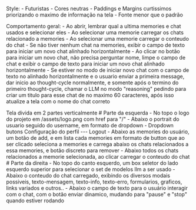 



Style:
    - Futuristas
    - Cores neutras
    - Paddings e Margins curtissimos priorizando o maximo de informação na tela
    - Fonte menor que o padrão

Comportamento geral:
    - Ao abrir, lembrar qual a ultima memories e chat usados e selecionar eles
    - Ao selecionar uma memorie carregar os chats relacionado a memories
    - Ao selecionar uma memorie carregar o conteudo do chat
    - Se não tiver nenhum chat na memories, exibir o campo de texto para iniciar um novo chat alinhado horizontalmente
    - Ao clicar no botão para iniciar um novo chat, não precisa perguntar nome, limpe o campo de chat e exibir o campo de texto para iniciar um novo chat alinhado horizontalmente
    - Se estiver no modo de iniciar novo chat com o campo de texto no alinhado horizontalmente e o usuario enviar a primeira message, dar inicio ao thought-cycle normalmente, e somente após o termino do primeiro thought-cycle, chamar o LLM no modo "reasoning" pedindo para criar um titulo para esse chat de no maximo 60 caracteres, após isso atualize a tela com o nome do chat correto


Tela divida em 2 partes verticalmente
    # Parte da esquerda
        - No topo o logo do projeto em /assets/logo.png com href para "/"
        - Abaixo o portrait do usuario seguido do username, em formato de dropdown
            - Dropdown butons
                Configuração do perfil
                ---
                Logout
        - Abaixo as memories do usuário, um botão de add, e em lista cada memories em formato de button que ao ser clicado seleciona a memories e carrega abaixo os chats relacionados a essa memories, e botão discreto para remover
        - Abaixo todos os chats relacionados a memorie selecionada, ao clicar carregar o conteudo do chat
    # Parte da direita
        - No topo do canto esquerdo, um box seletor do lado esquerdo superior para selecionar o set de modelos llm a ser usado
        - Abaixo o conteudo do chat carregado, exibindo os diversos modais possiveis, texto-mensagem, texto-info, texto-erro, formularios, graficos, links variados e outros..
        - Abaixo o campo de texto para o usuário interagir com o chat, com o botão enviar dinamico, mudando para "pause" e "stop" quando estiver rodando
